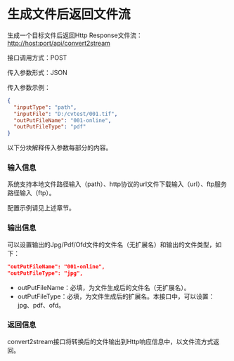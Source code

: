 # 生成文件后返回文件流

生成一个目标文件后返回Http Response文件流：[http://host:port/api/convert2stream](http://host:port/api/convert2stream)

接口调用方式：POST

传入参数形式：JSON

传入参数示例：

```json
{
  "inputType": "path",
  "inputFile": "D:/cvtest/001.tif",
  "outPutFileName": "001-online",
  "outPutFileType": "pdf"
}
```

以下分块解释传入参数每部分的内容。

### 输入信息

系统支持本地文件路径输入（path）、http协议的url文件下载输入（url）、ftp服务路径输入（ftp）。

配置示例请见上述章节。

### 输出信息

可以设置输出的Jpg/Pdf/Ofd文件的文件名（无扩展名）和输出的文件类型，如下：

```json
"outPutFileName": "001-online",
"outPutFileType": "jpg",
```

- outPutFileName：必填，为文件生成后的文件名（无扩展名）。
- outPutFileType：必填，为文件生成后的扩展名。本接口中，可以设置：jpg、pdf、ofd。

### 返回信息

convert2stream接口将转换后的文件输出到Http响应信息中，以文件流方式返回。
